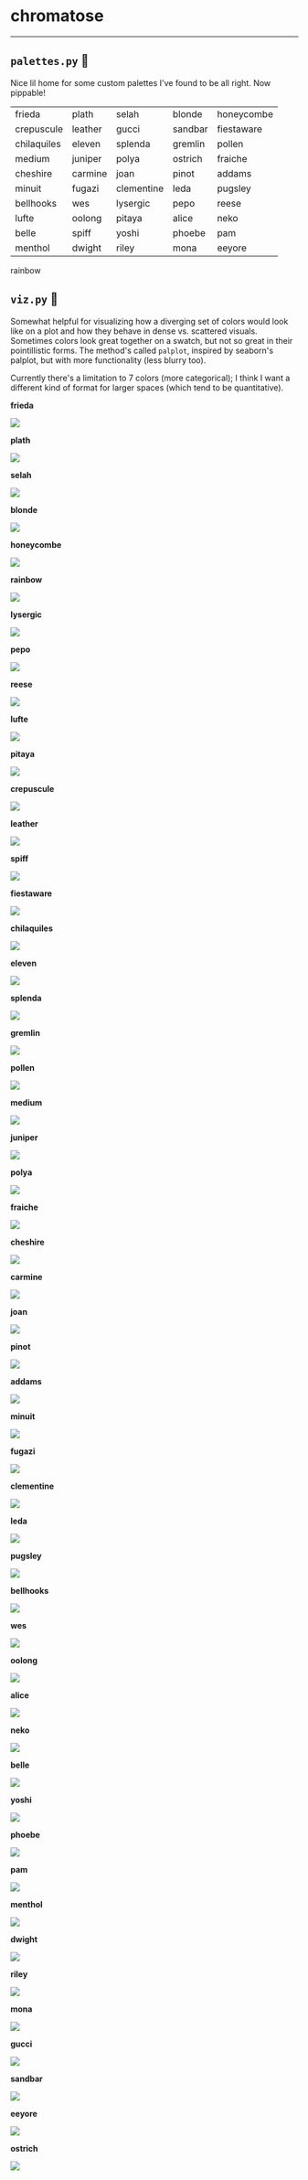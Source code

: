 # chromatose
<hr>

## `palettes.py` :art:
Nice lil home for some custom palettes I've found to be all right. Now pippable!

|       |      |      |      |          |
|----------|----------|----------|----------|----------|
frieda | plath | selah | blonde | honeycombe
crepuscule | leather | gucci | sandbar | fiestaware
chilaquiles | eleven | splenda | gremlin | pollen
medium | juniper | polya | ostrich | fraiche
cheshire | carmine | joan | pinot | addams
minuit | fugazi | clementine | leda | pugsley
bellhooks | wes | lysergic | pepo |  reese
lufte | oolong | pitaya | alice | neko
belle | spiff | yoshi | phoebe | pam
menthol | dwight | riley | mona | eeyore
rainbow

## `viz.py` :eyes:
Somewhat helpful for visualizing how a diverging set of colors would look like on a plot and how they behave in dense vs. scattered visuals. Sometimes colors look great together on a swatch, but not so great in their pointillistic forms. The method's called `palplot`, inspired by seaborn's palplot, but with more functionality (less blurry too).

Currently there's a limitation to 7 colors (more categorical); I think I want a different kind of format for larger spaces (which tend to be quantitative). 

**frieda**

![](_imgs/frieda.png)

**plath**

![](_imgs/plath.png)

**selah**

![](_imgs/selah.png)

**blonde**

![](_imgs/blonde.png)

**honeycombe**

![](_imgs/honeycombe.png)

**rainbow**

![](_imgs/rainbow.png)

**lysergic**

![](_imgs/lysergic.png)


**pepo**

![](_imgs/pepo.png)


**reese**

![](_imgs/reese.png)

**lufte**

![](_imgs/lufte.png)

**pitaya**

![](_imgs/pitaya.png)

**crepuscule**

![](_imgs/crepuscule.png)

**leather**

![](_imgs/leather.png)

**spiff**

![](_imgs/spiff.png)


**fiestaware**

![](_imgs/fiestaware.png)


**chilaquiles**

![](_imgs/chilaquiles.png)


**eleven**

![](_imgs/eleven.png)


**splenda**

![](_imgs/splenda.png)


**gremlin**

![](_imgs/gremlin.png)


**pollen**

![](_imgs/pollen.png)


**medium**

![](_imgs/medium.png)


**juniper**

![](_imgs/juniper.png)


**polya**

![](_imgs/polya.png)


**fraiche**

![](_imgs/fraiche.png)


**cheshire**

![](_imgs/cheshire.png)


**carmine**

![](_imgs/carmine.png)


**joan**

![](_imgs/joan.png)

**pinot**

![](_imgs/pinot.png)


**addams**

![](_imgs/addams.png)


**minuit**

![](_imgs/minuit.png)



**fugazi**

![](_imgs/fugazi.png)



**clementine**

![](_imgs/clementine.png)


**leda**

![](_imgs/leda.png)


**pugsley**

![](_imgs/pugsley.png)


**bellhooks**

![](_imgs/bellhooks.png)


**wes**

![](_imgs/wes.png)



**oolong**

![](_imgs/oolong.png)


**alice**

![](_imgs/alice.png)

**neko**

![](_imgs/neko.png)

**belle**

![](_imgs/belle.png)

**yoshi**

![](_imgs/yoshi.png)

**phoebe**

![](_imgs/phoebe.png)

**pam**

![](_imgs/pam.png)

**menthol**

![](_imgs/menthol.png)

**dwight**

![](_imgs/dwight.png)

**riley**

![](_imgs/riley.png)

**mona**

![](_imgs/mona.png)

**gucci**

![](_imgs/gucci.png)

**sandbar**

![](_imgs/sandbar.png)

**eeyore**

![](_imgs/eeyore.png)

**ostrich**

![](_imgs/ostrich.png)

